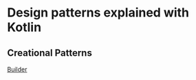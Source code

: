 # Design patterns explained with Kotlin

## Creational Patterns

[Builder](http://buildingsoftware.nishilua.com/2018/07/09/the-builder-pattern/)
